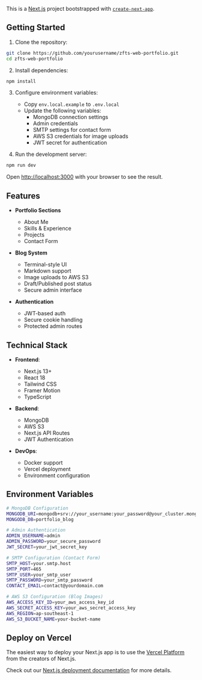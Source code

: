 This is a [Next.js](https://nextjs.org) project bootstrapped with [`create-next-app`](https://nextjs.org/docs/app/api-reference/cli/create-next-app).

## Getting Started

1. Clone the repository:
```bash
git clone https://github.com/yourusername/zfts-web-portfolio.git
cd zfts-web-portfolio
```

2. Install dependencies:
```bash
npm install
```

3. Configure environment variables:
   - Copy `env.local.example` to `.env.local`
   - Update the following variables:
     - MongoDB connection settings
     - Admin credentials
     - SMTP settings for contact form
     - AWS S3 credentials for image uploads
     - JWT secret for authentication

4. Run the development server:
```bash
npm run dev
```

Open [http://localhost:3000](http://localhost:3000) with your browser to see the result.

## Features

- **Portfolio Sections**
  - About Me
  - Skills & Experience
  - Projects
  - Contact Form

- **Blog System**
  - Terminal-style UI
  - Markdown support
  - Image uploads to AWS S3
  - Draft/Published post status
  - Secure admin interface

- **Authentication**
  - JWT-based auth
  - Secure cookie handling
  - Protected admin routes

## Technical Stack

- **Frontend**:
  - Next.js 13+
  - React 18
  - Tailwind CSS
  - Framer Motion
  - TypeScript

- **Backend**:
  - MongoDB
  - AWS S3
  - Next.js API Routes
  - JWT Authentication

- **DevOps**:
  - Docker support
  - Vercel deployment
  - Environment configuration

## Environment Variables

```bash
# MongoDB Configuration
MONGODB_URI=mongodb+srv://your_username:your_password@your_cluster.mongodb.net
MONGODB_DB=portfolio_blog

# Admin Authentication
ADMIN_USERNAME=admin
ADMIN_PASSWORD=your_secure_password
JWT_SECRET=your_jwt_secret_key

# SMTP Configuration (Contact Form)
SMTP_HOST=your.smtp.host
SMTP_PORT=465
SMTP_USER=your_smtp_user
SMTP_PASSWORD=your_smtp_password
CONTACT_EMAIL=contact@yourdomain.com

# AWS S3 Configuration (Blog Images)
AWS_ACCESS_KEY_ID=your_aws_access_key_id
AWS_SECRET_ACCESS_KEY=your_aws_secret_access_key
AWS_REGION=ap-southeast-1
AWS_S3_BUCKET_NAME=your-bucket-name
```

## Deploy on Vercel

The easiest way to deploy your Next.js app is to use the [Vercel Platform](https://vercel.com/new?utm_medium=default-template&filter=next.js&utm_source=create-next-app&utm_campaign=create-next-app-readme) from the creators of Next.js.

Check out our [Next.js deployment documentation](https://nextjs.org/docs/app/building-your-application/deploying) for more details.
